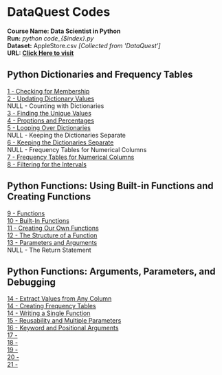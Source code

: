 # DataQuest Codes
**Course Name: Data Scientist in Python** <br/>
**Run:** *python code_{$index}.py* <br/>
**Dataset:** AppleStore.csv *[Collected from 'DataQuest']* <br/>
**URL: [Click Here to visit](https://app.dataquest.io/referral-signup/z5bxnlya/)** <br/>

## Python Dictionaries and Frequency Tables
[1 - Checking for Membership](code_1.py)  <br/>
[2 - Updating Dictionary Values](code_2.py)  <br/>
NULL - Counting with Dictionaries  <br/>
[3 - Finding the Unique Values](code_3.py)  <br/>
[4 - Proptions and Percentages](code_4.py)  <br/>
[5 - Looping Over Dictionaries](code_5.py)  <br/>
NULL - Keeping the Dictionaries Separate  <br/>
[6 - Keeping the Dictionaries Separate](code_6.py)  <br/>
NULL - Frequency Tables for Numerical Columns  <br/>
[7 - Frequency Tables for Numerical Columns](code_7.py)  <br/>
[8 - Filtering for the Intervals](code_8.py)  <br/>

## Python Functions: Using Built-in Functions and Creating Functions
[9 -  Functions](code_9.py)  <br/>
[10 - Built-In Functions](code_10.py) <br/>
[11 - Creating Our Own Functions](code_11.py) <br/>
[12 - The Structure of a Function](code_12.py) <br/>
[13 - Parameters and Arguments](code_13.py) <br/>
NULL - The Return Statement <br/>

## Python Functions: Arguments, Parameters, and Debugging
[14 - Extract Values from Any Column](code_14.py) <br/>
[14 - Creating Frequency Tables](code_14.py) <br/>
[14 -  Writing a Single Function](code_14.py) <br/>
[15 - Reusability and Multiple Parameters](code_15.py) <br/>
[16 - Keyword and Positional Arguments](code_16.py) <br/>
[17 - ](code_17.py) <br/>
[18 - ](code_18.py) <br/>
[19 - ](code_19.py) <br/>
[20 - ](code_20.py) <br/>
[21 - ](code_21.py) <br/>
